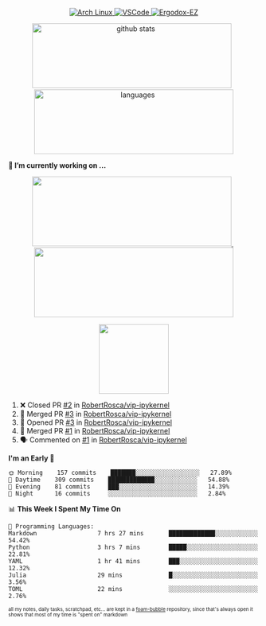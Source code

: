 <!--
**RobertRosca/RobertRosca** is a ✨ _special_ ✨ repository because its `README.md` (this file) appears on your GitHub profile.

Here are some ideas to get you started:

- 🔭 I’m currently working on ...
- 🌱 I’m currently learning ...
- 👯 I’m looking to collaborate on ...
- 🤔 I’m looking for help with ...
- 💬 Ask me about ...
- 📫 How to reach me: ...
- 😄 Pronouns: ...
- ⚡ Fun fact: ...
-->

<p align="center">
  <a href="https://www.archlinux.org/"> <img alt="Arch Linux" src="https://img.shields.io/badge/OS-Linux-informational?style=for-the-badge&logo=data:image/png;base64,iVBORw0KGgoAAAANSUhEUgAAABAAAAAQCAYAAAAf8/9hAAAACXBIWXMAAAsTAAALEwEAmpwYAAAA90lEQVQ4jZ3QPyvFcRTH8fNTV0qSlPzJajAwWK7yBMguD8AgiyzKpDwJuydg82dTZlFiURYTyi0lg7wMvrf77Xbv7/75LKfvOefzPud7IkqEubJ6qTCAB0z2C1j3r6N+AecJ8IahXs3T+NXQVq+AfZzgJwGeUenWPJ8Za9kW290CTrXWS8dbYLmNua69ToCrrPkRG7jIcq8YbmdebZpWTfkRfGb5g1bmArdZ0xeKrH6Z8u+4w2i9NpDiZkQs5syiKGTv7xTHI6IWETP59Aqe0oR7HGKhacNZ7OI69X1gChOBHdxgrfTCDdgSznCMscBK/t9uhSoG/wA7SnN2boysigAAAABJRU5ErkJggg=="> </a>
  <a href="https://code.visualstudio.com/"> <img alt="VSCode" src="https://img.shields.io/badge/Editor-VSCode-green?style=for-the-badge&logo=visual-studio-code&logoColor=white"> </a>
  <a href="https://ergodox-ez.com/"> <img alt="Ergodox-EZ" src="https://img.shields.io/badge/Keyboard-EZ-orange?style=for-the-badge"> </a>
 </p>
 
<p align="center">
  <img src="https://github-readme-stats.vercel.app/api?username=robertrosca&show_icons=true&theme=buefy&hide=stars&card_width=400" alt="github stats" height="130" width="400"/>
  &nbsp;
  <img src="https://github-readme-stats.vercel.app/api/top-langs/?username=robertrosca&layout=compact&theme=buefy&hide=jupyter%20notebook&card_width=400" alt="languages" height="130" width="400">
</p>

**🔭 I’m currently working on ...**

<p align="center">
  <a href="https://github.com/oscovida/oscovida"> <img src="https://github-readme-stats.vercel.app/api/pin/?username=oscovida&repo=oscovida&show_icons=true&theme=buefy&hide=stars&card_width=400" height="140" width="400"/> </a>
  &nbsp;
  <a href="https://github.com/reiserm/xana"> <img src="https://github-readme-stats.vercel.app/api/pin/?username=reiserm&repo=Xana&show_icons=true&theme=buefy&hide=stars&card_width=400" height="140" width="400"> </a>
</p>

<p align="center">
  <a href="https://github.com/RobertRosca/vip-ipykernel"> <img src="https://github-readme-stats.vercel.app/api/pin/?username=RobertRosca&repo=vip-ipykernel&show_icons=true&theme=buefy" height="140"/> </a>
</p>


<!--START_SECTION:activity-->
1. ❌ Closed PR [#2](https://github.com//RobertRosca/vip-ipykernel/pull/2) in [RobertRosca/vip-ipykernel](https://github.com//RobertRosca/vip-ipykernel)
2. 🎉 Merged PR [#3](https://github.com//RobertRosca/vip-ipykernel/pull/3) in [RobertRosca/vip-ipykernel](https://github.com//RobertRosca/vip-ipykernel)
3. 💪 Opened PR [#3](https://github.com//RobertRosca/vip-ipykernel/pull/3) in [RobertRosca/vip-ipykernel](https://github.com//RobertRosca/vip-ipykernel)
4. 🎉 Merged PR [#1](https://github.com//RobertRosca/vip-ipykernel/pull/1) in [RobertRosca/vip-ipykernel](https://github.com//RobertRosca/vip-ipykernel)
5. 🗣 Commented on [#1](https://github.com//RobertRosca/vip-ipykernel/issues/1) in [RobertRosca/vip-ipykernel](https://github.com//RobertRosca/vip-ipykernel)
<!--END_SECTION:activity-->

<!--START_SECTION:waka-->
**I'm an Early 🐤** 

```text
🌞 Morning    157 commits    ███████░░░░░░░░░░░░░░░░░░   27.89% 
🌆 Daytime    309 commits    █████████████░░░░░░░░░░░░   54.88% 
🌃 Evening    81 commits     ███░░░░░░░░░░░░░░░░░░░░░░   14.39% 
🌙 Night      16 commits     ░░░░░░░░░░░░░░░░░░░░░░░░░   2.84%

```


📊 **This Week I Spent My Time On** 

```text
💬 Programming Languages: 
Markdown                 7 hrs 27 mins       █████████████░░░░░░░░░░░░   54.42% 
Python                   3 hrs 7 mins        █████░░░░░░░░░░░░░░░░░░░░   22.81% 
YAML                     1 hr 41 mins        ███░░░░░░░░░░░░░░░░░░░░░░   12.32% 
Julia                    29 mins             █░░░░░░░░░░░░░░░░░░░░░░░░   3.56% 
TOML                     22 mins             ░░░░░░░░░░░░░░░░░░░░░░░░░   2.76%

```


<!--END_SECTION:waka-->

<sub><sup>all my notes, daily tasks, scratchpad, etc... are kept in a <a href="https://foambubble.github.io/foam/"> foam-bubble</a> repository, since that's always open it shows that most of my time is "spent on" markdown</sup></sub>
